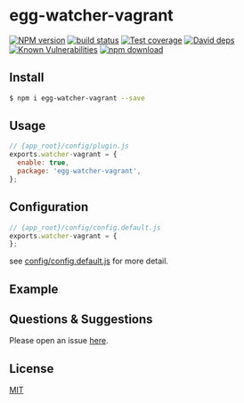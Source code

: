 # egg-watcher-vagrant

[![NPM version][npm-image]][npm-url]
[![build status][travis-image]][travis-url]
[![Test coverage][codecov-image]][codecov-url]
[![David deps][david-image]][david-url]
[![Known Vulnerabilities][snyk-image]][snyk-url]
[![npm download][download-image]][download-url]

[npm-image]: https://img.shields.io/npm/v/egg-watcher-vagrant.svg?style=flat-square
[npm-url]: https://npmjs.org/package/egg-watcher-vagrant
[travis-image]: https://img.shields.io/travis/eggjs/egg-watcher-vagrant.svg?style=flat-square
[travis-url]: https://travis-ci.org/eggjs/egg-watcher-vagrant
[codecov-image]: https://img.shields.io/codecov/c/github/eggjs/egg-watcher-vagrant.svg?style=flat-square
[codecov-url]: https://codecov.io/github/eggjs/egg-watcher-vagrant?branch=master
[david-image]: https://img.shields.io/david/eggjs/egg-watcher-vagrant.svg?style=flat-square
[david-url]: https://david-dm.org/eggjs/egg-watcher-vagrant
[snyk-image]: https://snyk.io/test/npm/egg-watcher-vagrant/badge.svg?style=flat-square
[snyk-url]: https://snyk.io/test/npm/egg-watcher-vagrant
[download-image]: https://img.shields.io/npm/dm/egg-watcher-vagrant.svg?style=flat-square
[download-url]: https://npmjs.org/package/egg-watcher-vagrant

<!--
Description here.
-->

## Install

```bash
$ npm i egg-watcher-vagrant --save
```

## Usage

```js
// {app_root}/config/plugin.js
exports.watcher-vagrant = {
  enable: true,
  package: 'egg-watcher-vagrant',
};
```

## Configuration

```js
// {app_root}/config/config.default.js
exports.watcher-vagrant = {
};
```

see [config/config.default.js](config/config.default.js) for more detail.

## Example

<!-- example here -->

## Questions & Suggestions

Please open an issue [here](https://github.com/eggjs/egg/issues).

## License

[MIT](LICENSE)

